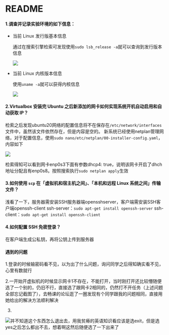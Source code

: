 # README

#### 1.调查并记录实验环境的如下信息：

- 当前 Linux 发行版基本信息

  通过在搜索引擎检索可发现使用`sudo lsb_release -a`就可以查询到发行版本信息

  ![](C:\Users\28653\Desktop\img\1.jpg)

- 当前 Linux 内核版本信息

  使用`uname -a`就可以获得内核信息

  ![](C:\Users\28653\Desktop\img\2.jpg)

#### 2.Virtualbox 安装完 Ubuntu 之后新添加的网卡如何实现系统开机自动启用和自动获取 IP？

检索之后发现ubuntu20网络的配置信息将不在保存在`/etc/network/interfaces`文件中，虽然该文件依然存在，但是内容是空的。                                                       新系统已经使用netplan管理网络，对于配置信息，使用`sudo nano/etc/netplan/00-installer-config.yaml`，内容如下

![](C:\Users\28653\Desktop\img\3.jpg)

检索得知可以看到网卡enp0s3下面有参数dhcp4: true，说明该网卡开启了dhch地址分配且有enp0s8。按照搜索执行`sudo netplan apply`生效

#### 3.如何使用 `scp` 在「虚拟机和宿主机之间」、「本机和远程 Linux 系统之间」传输文件？

浅看了一下，服务器需安装SSH服务器端opensshserver，客户端需安装SSH客户端openssh-client																											ssh-server：`sudo apt-get install openssh-server`
ssh-client：`sudo apt-get install openssh-client`

#### 4.如何配置 SSH 免密登录？

在客户端生成公私钥，再将公钥上传到服务器

#### 遇到的问题

1.登录的时候输密码看不见，以为出了什么问题，询问同学之后得知确实看不见，心里有数就行

2.一开始开虚拟机的时候显示网卡1不存在，不能打开，当时刚打开还比较懵随便选了一个别的，仍旧不行，直接选了跟网卡2相同的，仍然打不开任务（上述问题全部忘记截图了），去畅课的论坛逛了一圈发现有个同学跟我的问题相同，直接用她给出的解决方法顺利解决

3.

![](C:\Users\28653\Desktop\img\q1.jpg)并不知道这个东西怎么退出去，用我贫瘠的英语知识看应该是选exit，但是选yes之后怎么都出不去，想着啊这然后随便选了一下出来了